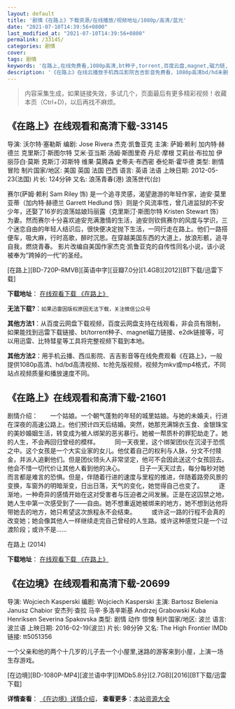 ```yaml
---
layout: default
title: '剧情《在路上》下载资源/在线播放/视频地址/1080p/高清/蓝光'
date: "2021-07-10T14:39:56+0800"
last_modified_at: "2021-07-10T14:39:56+0800"
permalink: /33145/
categories: 剧情
cover:
tags: 剧情
keywords: '在路上,在线免费看,1080p高清,bt种子,torrent,百度云盘,magnet,磁力链,迅雷下载资源'
description: '《在路上》在线云播放手机西瓜影院吉吉影音免费看，1080p高清bd/hd未删减完整版和tc抢先枪版，mkv/mp4格式，附带bt/torrent种子、magnet/磁力链、百度云盘、网盘资源迅雷下载链接'
---
```


>内容采集生成，如果链接失效，多试几个，页面最后有更多精彩视频！收藏本页（Ctrl+D)，以后再找不麻烦。


## 《在路上》在线观看和高清下载-33145

导演: 沃尔特·塞勒斯 编剧: Jose Rivera 杰克·凯鲁亚克 主演: 萨姆·赖利 加内特·赫德兰 克里斯汀·斯图尔特 艾米·亚当斯 汤姆·斯图里奇 丹尼·摩根 艾莉丝·布拉加 伊丽莎白·莫斯 克斯汀·邓斯特 维果·莫腾森 史蒂夫·布西密 泰伦斯·霍华德 类型: 剧情 冒险 制片国家/地区: 美国 英国 法国 巴西 语言: 英语 法语 上映日期: 2012-05-23(法国) 片长: 124分钟 又名: 浪荡青春(港) 浪荡世代(台)

赛尔(萨姆·赖利 Sam Riley 饰) 是一个追寻灵感，渴望遨游的年轻作家，迪安·莫里亚蒂（加内特·赫德兰 Garrett Hedlund 饰）则是个风流率性，曾几进监狱的不安少年，还娶了16岁的浪荡姑娘玛丽露（克里斯汀·斯图尔特 Kristen Stewart 饰）为妻。然而赛尔十分喜欢迪安充满激情的生活，迪安则钦佩赛尔的风度与学识，三个迷恋自由的年轻人结识后，很快便决定抛下生活，一同行走在路上。他们一路搭便车，吸大麻，行时高歌，醉时沉思。在穿越美国东西的大道上，放浪形骸，追寻自我，燃烧青春。 影片改编自美国作家杰克·凯鲁亚克的自传性同名小说，该小说被奉为“跨掉的一代”的圣经。


[在路上][BD-720P-RMVB][英语中字][豆瓣7.0分][1.4GB][2012][BT下载/迅雷下载]

**下载地址**： [在线观看下载 《在路上》](https://www.btdx8.com/torrent/on_the_road_2012.html) 


**无法下载?**：`如果迅雷因版权原因无法下载，关注微信公众号 `

**其他方法1**：从百度云网盘下载视频，百度云网盘支持在线观看，非会员有限制，如果能找到迅雷下载链接、bt/torrent种子、magnet磁力链接、e2dk链接等，可以用迅雷、比特彗星等工具将完整视频下载到本地。

**其他方法2**：用手机云播、西瓜影院、吉吉影音等在线免费观看《在路上》，一般提供1080p高清、hd/bd高清视频、tc抢先版视频，视频为mkv或mp4格式，不同站点视频质量和播放速度不同。


## 《在路上》在线观看和高清下载-21601

剧情介绍：　　一个姑娘。一个朝气蓬勃的年轻的城里姑娘。与她的未婚夫，行进在深夜的高速公路上。他们预计四天后结婚。突然，她那充满锦衣玉食、金银珠宝的美妙婚姻生活，转变成为被人绑架的恶劣暴行。她被一帮质朴的罪犯劫走了。她的人生，不会再回归曾经的模样。  　　同一天夜里，这个绑架团伙在沉浸于恐慌之中。这个女孩是一个大实业家的女儿。他仗着自己的权利与人脉，分文不付赎金，并派人追剿他们。但是团伙领头人非常坚定，他可不会因此送这个女孩回去。他会不惜一切代价让其他人看到他的决心。  　　日子一天天过去，每分每秒对她而言都是难言的恐惧。但是，伴随着行进的速度与里程的推进，伴随着路旁风景的变换，车窗外的明暗渐变，日出日落，天气的变化，她觉得自己也变了。  　　逐渐地，一种奇异的感情开始在这对受害者与压迫者之间发展。正是在这囚禁之地，她人生中第一次感受到了——自由。她不想重返她被绑来的地方，她不想到达他将带她去的地方，她只希望这次旅程永不会结束。  　　或许这一路的行程不会真的改变她；她会像其他人一样继续走完自己曾经的人生路。或许这种感觉只是一个过渡阶段；或许不是......


在路上 (2014)

**下载地址**： [在线观看下载 《在路上》](https://www.btbtdy.me/btdy/dy1041.html) 


## 《在边境》在线观看和高清下载-20699

导演: Wojciech Kasperski 编剧: Wojciech Kasperski 主演: Bartosz Bielenia Janusz Chabior 安杰列·查拉 马辛·多洛辛斯基 Andrzej Grabowski Kuba Henriksen Severina Spakovska 类型: 剧情 动作 惊悚 制片国家/地区: 波兰 语言: 波兰语 上映日期: 2016-02-19(波兰) 片长: 98分钟 又名: The High Frontier IMDb链接: tt5051356

一个父亲和他的两个十几岁的儿子去一个小屋里,迷路的游客来到小屋，上演一场生存游戏。


[在边境][BD-1080P-MP4][波兰语中字][IMDb5.8分][2.7GB][2016][BT下载/迅雷下载]

**详情查看**： [《在边境》详情介绍](/movie/20699/)， **查看更多**：[本站资源大全](/movie/t/all/)

